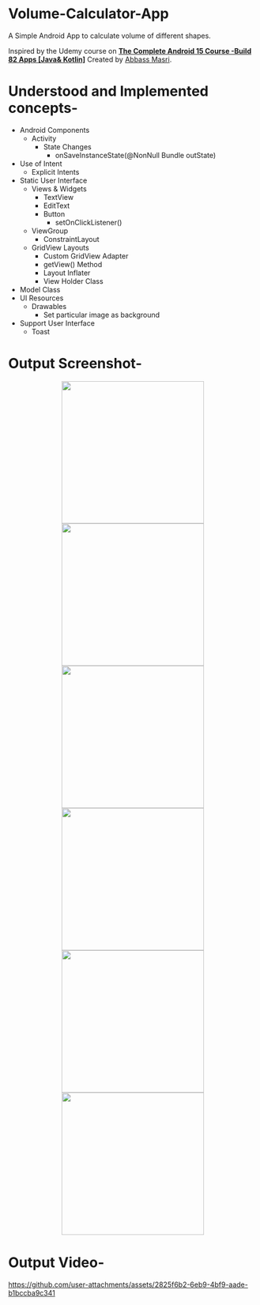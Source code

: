 # Volume-Calculator-App
A Simple Android App to calculate volume of different shapes.

Inspired by the Udemy course on [**The Complete Android 15 Course -Build 82 Apps [Java& Kotlin]**](https://www.udemy.com/course/the-complete-android-10-developer-course-mastering-android/) Created by [Abbass Masri](https://www.udemy.com/user/mahmoud-masri-7/).

# Understood and Implemented concepts-
* Android Components
  * Activity
    * State Changes
      * onSaveInstanceState(@NonNull Bundle outState)
* Use of Intent
  * Explicit Intents
* Static User Interface
  * Views & Widgets
    * TextView
    * EditText
    * Button
      * setOnClickListener()
  * ViewGroup
    * ConstraintLayout
  * GridView Layouts
    * Custom GridView Adapter
    * getView() Method
    * Layout Inflater
    * View Holder Class
* Model Class
* UI Resources
  * Drawables
    * Set particular image as background
* Support User Interface
  * Toast


# Output Screenshot-
<p align="center">
<img src="https://github.com/user-attachments/assets/df945526-f640-4fa2-b7ae-4efd5ffb17c2" width="288">
<img src="https://github.com/user-attachments/assets/2882aa81-5ec2-479e-839c-172a3617ef20" width="288">
<img src="https://github.com/user-attachments/assets/3d6c2183-cc8b-4b08-9c2d-e99b14db52ad" width="288">
<img src="https://github.com/user-attachments/assets/13eb324a-43cd-46c8-9e8d-169ee737f805" width="288">
<img src="https://github.com/user-attachments/assets/410e4f39-036a-4813-969d-3ea785090be4" width="288">
<img src="https://github.com/user-attachments/assets/fe03a974-a3fd-488f-978f-f142516ca3ee" width="288">
</p>

# Output Video-
https://github.com/user-attachments/assets/2825f6b2-6eb9-4bf9-aade-b1bccba9c341



